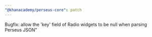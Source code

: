 ```yaml
---
"@khanacademy/perseus-core": patch
---
```


Bugfix: allow the 'key' field of Radio widgets to be null when parsing Perseus JSON"
